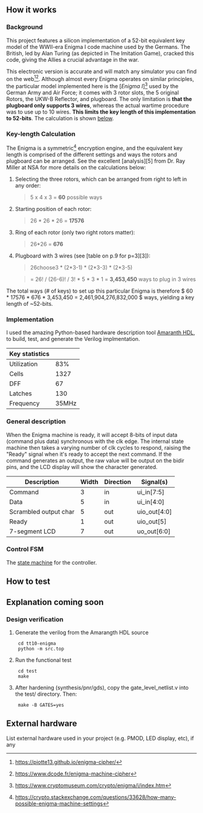 <!---

This file is used to generate your project datasheet. Please fill in the information below and delete any unused
sections.

You can also include images in this folder and reference them in the markdown. Each image must be less than
512 kb in size, and the combined size of all images must be less than 1 MB.
-->

## How it works

### Background
This project features a silicon implementation of a 52-bit equivalent key model
of the WWII-era Enigma I code machine used by the Germans.  The British, led by
Alan Turing (as depicted in The Imitation Game), cracked this code, giving the
Allies a crucial advantage in the war.

This electronic version is accurate and will match any simulator you can find
on the web[^1][^2].  Although almost every Enigma operates
on similar principles, the particular model implemented here is 
the [*Enigma I*][^3] used by the German Army and Air Force; it comes with 3 rotor
slots, the 5 original Rotors, the UKW-B Reflector, and plugboard.  The only
limitation is **that the plugboard only supports 3 wires**, whereas the actual
wartime procedure was to use up to 10 wires.  **This limits the key length of 
this implementation to 52-bits**.  The calculation is shown [below](#key-length-calculation).

[^1]: https://piotte13.github.io/enigma-cipher/
[^2]: https://www.dcode.fr/enigma-machine-cipher
[^3]: https://www.cryptomuseum.com/crypto/enigma/i/index.htm

### Key-length Calculation
The Enigma is a symmetric[^4] encryption engine, and the equivalent key length is comprised
of the different settings and ways the rotors and plugboard can be arranged.  See the 
excellent [analysis][5] from Dr. Ray Miller at NSA for more details on the calculations
below:

1. Selecting the three rotors, which can be arranged from right to left in any order:
    > 5 x 4 x 3 = **60** possible ways
2. Starting position of each rotor:
    > 26 * 26 * 26 = **17576**
3. Ring of each rotor (only two right rotors matter):
    > 26*26 = **676**
4. Plugboard with 3 wires (see [table on p.9 for p=3][3]):
    > 26choose3 * (2\*3-1) * (2\*3-3) * (2\*3-5)
    
    > = 26! / (26-6)! / 3! * 5 * 3 * 1 =  **3,453,450** ways to plug in 3 wires

The total ways (# of keys) to set up this particular Enigma is therefore $ 60 * 17576 * 676 * 3,453,450 =  2,461,904,276,832,000 $ ways, yielding a key length of ~52-bits.

[^4]: https://crypto.stackexchange.com/questions/33628/how-many-possible-enigma-machine-settings
[^5]: https://www.nsa.gov/portals/75/documents/about/cryptologic-heritage/historical-figures-publications/publications/wwii/CryptoMathEnigma_Miller.pdf

### Implementation
I used the amazing Python-based hardware description tool [Amaranth HDL](https://amaranth-lang.org/docs/amaranth/latest/), to build, test, and generate the Verilog 
implmentation. 

| Key statistics |  |
|-------------|-----|
| Utilization | 83% |
| Cells  | 1327|
| DFF    | 67 |
| Latches| 130|
| Frequency| 35MHz |

### General description
When the Enigma machine is ready, it will accept 8-bits of input data (command plus data)
synchronous with the clk edge.  The 
internal state machine then takes a varying number of clk cycles to respond,
raising the "Ready" signal when it's ready to accept the next command.  If the
command generates an output, the raw value will be output on the bidir pins,
and the LCD display will show the character generated.

|Description | Width| Direction | Signal(s)|
|------------|------|----|----|
|Command |3 | in | ui_in[7:5]|
|Data    |5 | in | ui_in[4:0]| 
|Scrambled output char| 5 | out | uio_out[4:0]|
|Ready | 1 |  out |uio_out[5]|
|7-segment LCD| 7| out | uo_out[6:0]|


### Control FSM
The [state machine](fsm.md) for the controller.


## How to test

## Explanation coming soon

### Design verification

1. Generate the verilog from the Amarangth HDL source

        cd tt10-enigma
        python -m src.top

2. Run the functional test

        cd test
        make

3. After hardening (synthesis/pnr/gds), copy the gate_level_netlist.v into the test/ directory.  Then:

        make -B GATES=yes


## External hardware

List external hardware used in your project (e.g. PMOD, LED display, etc), if any
